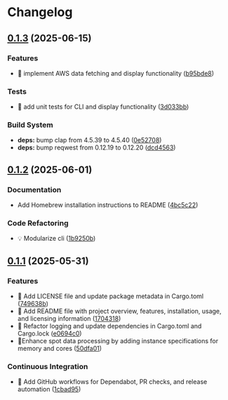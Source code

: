 # Changelog

## [0.1.3](https://github.com/kohbis/spotter/compare/v0.1.2...v0.1.3) (2025-06-15)


### Features

* 🎸 implement AWS data fetching and display functionality ([b95bde8](https://github.com/kohbis/spotter/commit/b95bde819217b8dc57b21d45f4455d9b7e6740aa))


### Tests

* 🧪 add unit tests for CLI and display functionality ([3d033bb](https://github.com/kohbis/spotter/commit/3d033bba43e2274edd764a4b70851886056593fd))


### Build System

* **deps:** bump clap from 4.5.39 to 4.5.40 ([0e52708](https://github.com/kohbis/spotter/commit/0e5270805e208d9cee20823d047d81142d6bd301))
* **deps:** bump reqwest from 0.12.19 to 0.12.20 ([dcd4563](https://github.com/kohbis/spotter/commit/dcd456323d6311e22d40b16f77ef7343efde36ab))

## [0.1.2](https://github.com/kohbis/spotter/compare/v0.1.1...v0.1.2) (2025-06-01)


### Documentation

* Add Homebrew installation instructions to README ([4bc5c22](https://github.com/kohbis/spotter/commit/4bc5c2211cb6d4d4896bc3fa6c75410aec9894d8))


### Code Refactoring

* 💡 Modularize cli ([1b9250b](https://github.com/kohbis/spotter/commit/1b9250bc12871d7af550dd11d7269e0bac74dee9))

## [0.1.1](https://github.com/kohbis/spotter/compare/v0.1.0...v0.1.1) (2025-05-31)


### Features

* 🎸 Add LICENSE file and update package metadata in Cargo.toml ([749638b](https://github.com/kohbis/spotter/commit/749638b2aad0d585ec82484053ae756660c23665))
* 🎸 Add README file with project overview, features, installation, usage, and licensing information ([1704318](https://github.com/kohbis/spotter/commit/170431886d4b8fb6abe3bb446a8e38dceaa4569b))
* 🎸 Refactor logging and update dependencies in Cargo.toml and Cargo.lock ([e0694c0](https://github.com/kohbis/spotter/commit/e0694c00b5ad8f5417e943e49ca39b7a0a3004de))
* 🎸Enhance spot data processing by adding instance specifications for memory and cores ([50dfa01](https://github.com/kohbis/spotter/commit/50dfa0154729f6a1ccf76c16353329abd224e373))


### Continuous Integration

* 🎡 Add GitHub workflows for Dependabot, PR checks, and release automation ([1cbad95](https://github.com/kohbis/spotter/commit/1cbad95414c23a5fc65b4bc2fb96a9d01f7e279e))

